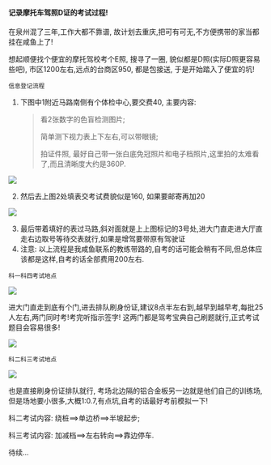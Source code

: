#### 记录摩托车驾照D证的考试过程!

在泉州混了三年,工作大都不靠谱, 故计划去重庆,把可有可无,不方便携带的家当都挂在咸鱼上了!

想起顺便找个便宜的摩托驾校考个E照, 搜寻了一圈, 貌似都是D照(实际D照更容易些吧), 市区1200左右,远点的台商区950, 都是包接送, 于是开始踏入了便宜的坑!



`信息登记流程`

1. 下图中1附近马路南侧有个体检中心,要交费40, 主要内容: 

   > 看2张数字的色盲检测图片; 
   >
   > 简单测下视力表上下左右,可以带眼镜; 
   >
   > 拍证件照, 最好自己带一张白底免冠照片和电子档照片,这里拍的太难看了,而且清晰度大约是360P.

![](https://s3.bmp.ovh/imgs/2024/05/09/10229e2884d39bcd.png)

2. 然后去上图2处填表交考试费貌似是160, 如果要邮寄再加20

![](https://s3.bmp.ovh/imgs/2024/05/09/f54de9d6efd7e964.png)

3. 最后带着填好的表过马路,斜对面就是上上图标记的3号处,进大门直走进大厅直走右边取号等待交表就行,如果是增驾要带原有驾驶证
4. 注意: 以上流程是我咸鱼联系的教练带路的,自考的话可能会稍有不同,但总体应该都是这样,自考的话全部费用200左右.

`科一科四考试地点`

![](https://s3.bmp.ovh/imgs/2024/05/09/7f389d3210b6a6f7.png)

进大门直走到底有个门,进去排队刷身份证,建议8点半左右到,越早到越早考,每批25人左右,两门同时考!考完听指示签字! 这两门都是驾考宝典自己刷题就行,正式考试题目会容易很多!

![](https://s3.bmp.ovh/imgs/2024/05/09/c81da8e24d53dfe4.png)



`科二科三考试地点`

![](https://s3.bmp.ovh/imgs/2024/05/09/c0b6b1ab890793f3.png)

也是直接刷身份证排队就行, 考场北边隔的铝合金板另一边就是他们自己的训练场,但是场地要小很多,大概1:0.7,有点坑,自考的话最好考前模拟一下!

科二考试内容: 绕桩==>单边桥==>半坡起步;

科三考试内容: 加减档==>左右转向==>靠边停车.



待续...

